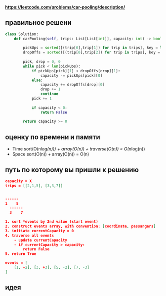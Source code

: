 **https://leetcode.com/problems/car-pooling/description/**

## правильное решени
```python
class Solution:
    def carPooling(self, trips: List[List[int]], capacity: int) -> bool:
        
        pickUps = sorted([(trip[0],trip[1]) for trip in trips], key = lambda x: x[1])
        dropOffs = sorted([(trip[0],trip[2]) for trip in trips], key = lambda x: x[1])
        
        pick, drop = 0, 0
        while pick < len(pickUps):
            if pickUps[pick][1] < dropOffs[drop][1]:
                capacity -= pickUps[pick][0]
            else:
                capacity += dropOffs[drop][0]
                drop += 1
                continue
            pick += 1
            
            if capacity < 0:
                return False
            
        return capacity >= 0
```

## оценку по времени и памяти
- Time sort(O(n*log(n))) + array(O(n)) + traverse(O(n)) = O(n*log(n))
- Space sort(O(n)) + array(O(n))                        = O(n)

## путь по которому вы пришли к решению
```json
capacity = X
trips = [[2,1,5], [3,3,7]]


------
1    5
  ------
  3    7

1. sort *events by 2nd value (start event)
2. construct events array, with convention: [coordinate, passangers]
3. initiate currentCapacity = 0
4. traverse all events
    - update currentCapacity
    - if currentCapacity > capacity:
        return False
5. return True

events = [
    [1, +2], [3, +3], [5, -2], [7, -3]
]
```

## идея
